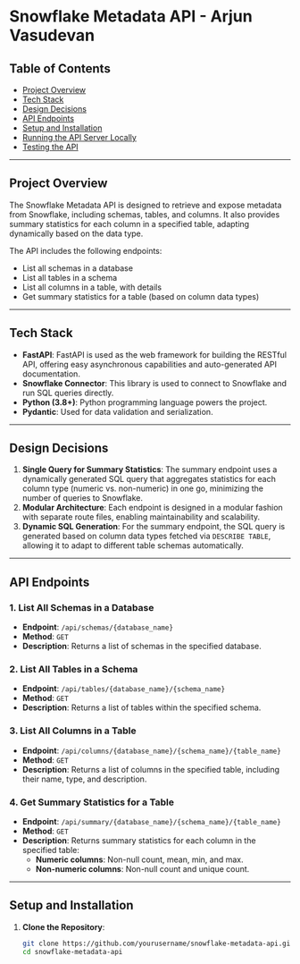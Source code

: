 # Snowflake Metadata API - Arjun Vasudevan

## Table of Contents

- [Project Overview](#project-overview)
- [Tech Stack](#tech-stack)
- [Design Decisions](#design-decisions)
- [API Endpoints](#api-endpoints)
- [Setup and Installation](#setup-and-installation)
- [Running the API Server Locally](#running-the-api-server-locally)
- [Testing the API](#testing-the-api)

---

## Project Overview

The Snowflake Metadata API is designed to retrieve and expose metadata from Snowflake, including schemas, tables, and columns. It also provides summary statistics for each column in a specified table, adapting dynamically based on the data type.

The API includes the following endpoints:

- List all schemas in a database
- List all tables in a schema
- List all columns in a table, with details
- Get summary statistics for a table (based on column data types)

---

## Tech Stack

- **FastAPI**: FastAPI is used as the web framework for building the RESTful API, offering easy asynchronous capabilities and auto-generated API documentation.
- **Snowflake Connector**: This library is used to connect to Snowflake and run SQL queries directly.
- **Python (3.8+)**: Python programming language powers the project.
- **Pydantic**: Used for data validation and serialization.

---

## Design Decisions

1. **Single Query for Summary Statistics**: The summary endpoint uses a dynamically generated SQL query that aggregates statistics for each column type (numeric vs. non-numeric) in one go, minimizing the number of queries to Snowflake.
2. **Modular Architecture**: Each endpoint is designed in a modular fashion with separate route files, enabling maintainability and scalability.
3. **Dynamic SQL Generation**: For the summary endpoint, the SQL query is generated based on column data types fetched via `DESCRIBE TABLE`, allowing it to adapt to different table schemas automatically.

---

## API Endpoints

### 1. **List All Schemas in a Database**

- **Endpoint**: `/api/schemas/{database_name}`
- **Method**: `GET`
- **Description**: Returns a list of schemas in the specified database.

### 2. **List All Tables in a Schema**

- **Endpoint**: `/api/tables/{database_name}/{schema_name}`
- **Method**: `GET`
- **Description**: Returns a list of tables within the specified schema.

### 3. **List All Columns in a Table**

- **Endpoint**: `/api/columns/{database_name}/{schema_name}/{table_name}`
- **Method**: `GET`
- **Description**: Returns a list of columns in the specified table, including their name, type, and description.

### 4. **Get Summary Statistics for a Table**

- **Endpoint**: `/api/summary/{database_name}/{schema_name}/{table_name}`
- **Method**: `GET`
- **Description**: Returns summary statistics for each column in the specified table:
  - **Numeric columns**: Non-null count, mean, min, and max.
  - **Non-numeric columns**: Non-null count and unique count.

---

## Setup and Installation

1. **Clone the Repository**:
   ```bash
   git clone https://github.com/yourusername/snowflake-metadata-api.git
   cd snowflake-metadata-api

